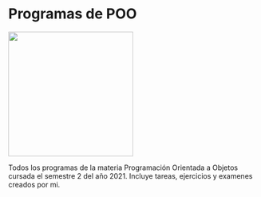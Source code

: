 # Programas de POO

<img src="https://raygun.com/blog/images/popular-java-frameworks/feature.jpg" width="250px">

Todos los programas de la materia Programación Orientada a Objetos cursada el semestre 2 del año 2021.
Incluye tareas, ejercicios y examenes creados por mi.

